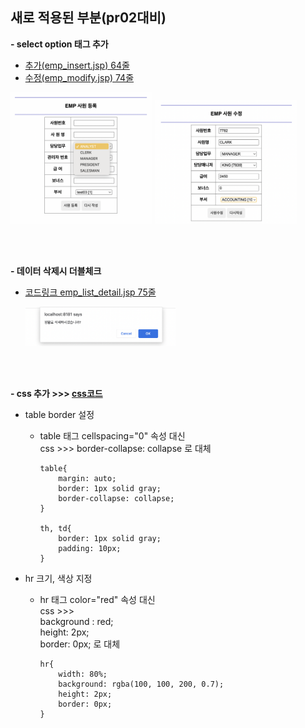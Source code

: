 ## 새로 적용된 부분(pr02대비)

<b>- select option 태그 추가</b>

- [추가(emp_insert.jsp) 64줄](https://github.com/hyeah0/SmartWeb_Contents_WebApplication_developer_class/blob/main/5_web/05_jsp_databaseConnect/pr03_EMP_SelectOption%2C%EC%82%AD%EC%A0%9C%EB%8D%94%EB%B8%94%EC%B2%B4%ED%81%AC%2Ccss/src/main/webapp/view/emp_insert.jsp)
- [수정(emp_modify.jsp) 74줄](https://github.com/hyeah0/SmartWeb_Contents_WebApplication_developer_class/blob/main/5_web/05_jsp_databaseConnect/pr03_EMP_SelectOption%2C%EC%82%AD%EC%A0%9C%EB%8D%94%EB%B8%94%EC%B2%B4%ED%81%AC%2Ccss/src/main/webapp/view/emp_modify.jsp)

<div>
<img src="https://github.com/hyeah0/SmartWeb_Contents_WebApplication_developer_class/blob/main/5_web/05_jsp_databaseConnect/img/03/insert.png" width="45%">
<img src="https://github.com/hyeah0/SmartWeb_Contents_WebApplication_developer_class/blob/main/5_web/05_jsp_databaseConnect/img/03/update.png" width="45%">
</div>

<br><br>

<b>- 데이터 삭제시 더블체크 </b><br>

- [코드링크 emp_list_detail.jsp 75줄](https://github.com/hyeah0/SmartWeb_Contents_WebApplication_developer_class/blob/main/5_web/05_jsp_databaseConnect/pr03_EMP_SelectOption%2C%EC%82%AD%EC%A0%9C%EB%8D%94%EB%B8%94%EC%B2%B4%ED%81%AC%2Ccss/src/main/webapp/view/emp_list_detail.jsp)

  <img src="https://github.com/hyeah0/SmartWeb_Contents_WebApplication_developer_class/blob/main/5_web/05_jsp_databaseConnect/img/03/delete.png" width="50%">

<br><br>

<b>- css 추가 >>> [css코드](https://github.com/hyeah0/SmartWeb_Contents_WebApplication_developer_class/blob/main/5_web/05_jsp_databaseConnect/pr03_EMP_SelectOption%2C%EC%82%AD%EC%A0%9C%EB%8D%94%EB%B8%94%EC%B2%B4%ED%81%AC%2Ccss/src/main/webapp/css/frame.css) </b>

- table border 설정

  - table 태그 cellspacing="0" 속성 대신 <br>
    css >>> border-collapse: collapse 로 대체

    ```
    table{
        margin: auto;
        border: 1px solid gray;
        border-collapse: collapse;
    }

    th, td{
        border: 1px solid gray;
        padding: 10px;
    }
    ```

- hr 크기, 색상 지정

  - hr 태그 color="red" 속성 대신 <br>
    css >>> <br>
    background : red;<br>
    height: 2px; <br>
    border: 0px; 로 대체

    ```
    hr{
        width: 80%;
        background: rgba(100, 100, 200, 0.7);
        height: 2px;
        border: 0px;
    }
    ```
